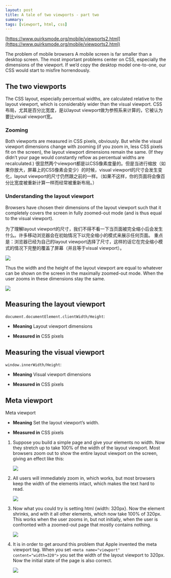 ```yaml
---
layout: post
title: A tale of two viewports - part two
summary: 
tags: [viewport, html, css]
---
```


[https://www.quirksmode.org/mobile/viewports2.html](https://www.quirksmode.org/mobile/viewports2.html)

The problem of mobile browsers
A mobile screen is far smaller than a desktop screen. The most important problems center on CSS, especially the dimensions of the viewport. If we’d copy the desktop model one-to-one, our CSS would start to misfire horrendously.

## The two viewports
The CSS layout, especially percentual widths, are calculated relative to the layout viewport, which is considerably wider than the visual viewport. CSS布局，尤其是百分比宽度，是以layout viewport做为参照系来计算的，它被认为要比visual viewport宽。

### Zooming
Both viewports are measured in CSS pixels, obviously. But while the visual viewport dimensions change with zooming (if you zoom in, less CSS pixels fit on the screen), the layout viewport dimensions remain the same. (If they didn’t your page would constantly reflow as percentual widths are recalculated.) 很显然两个viewport都是以CSS像素度量的。但是当进行缩放（如果你放大，屏幕上的CSS像素会变少）的时候，visual viewport的尺寸会发生变化，layout viewport的尺寸仍然跟之前的一样。（如果不这样，你的页面将会像百分比宽度被重新计算一样而经常被重新布局。）

### Understanding the layout viewport
Browsers have chosen their dimensions of the layout viewport such that it completely covers the screen in fully zoomed-out mode (and is thus equal to the visual viewport).

为了理解layout viewport的尺寸，我们不得不看一下当页面被完全缩小后会发生什么。许多移动浏览器会在初始情况下以完全缩小的模式来展示任何页面。
重点是：浏览器已经为自己的layout viewport选择了尺寸，这样的话它在完全缩小模式的情况下完整的覆盖了屏幕（并且等于visual viewport）。

![](http://7u2fpc.com1.z0.glb.clouddn.com/linytsysu/github/io/2017/06/29/mobile_viewportzoomedout.jpg)

Thus the width and the height of the layout viewport are equal to whatever can be shown on the screen in the maximally zoomed-out mode. When the user zooms in these dimensions stay the same.

![](http://7u2fpc.com1.z0.glb.clouddn.com/linytsysu/github/io/2017/06/29/mobile_layoutviewport.jpg)

## Measuring the layout viewport
`document.documentElement.clientWidth/Height`:
+ **Meaning** Layout viewport dimensions

+ **Measured in** CSS pixels

## Measuring the visual viewport
`window.innerWidth/Height`:
+ **Meaning** Visual viewport dimensions

+ **Measured in** CSS pixels

## Meta viewport
Meta viewport
+ **Meaning** Set the layout viewport’s width.

+ **Measured in** CSS pixels

1. Suppose you build a simple page and give your elements no width. Now they stretch up to take 100% of the width of the layout viewport. Most browsers zoom out to show the entire layout viewport on the screen, giving an effect like this:

    ![](http://7u2fpc.com1.z0.glb.clouddn.com/linytsysu/github/io/2017/06/29/mq_none.jpg)

2. All users will immediately zoom in, which works, but most browsers keep the width of the elements intact, which makes the text hard to read.

    ![](http://7u2fpc.com1.z0.glb.clouddn.com/linytsysu/github/io/2017/06/29/mq_none_zoomed.jpg)

3. Now what you could try is setting html {width: 320px}. Now the <html> element shrinks, and with it all other elements, which now take 100% of 320px. This works when the user zooms in, but not initially, when the user is confronted with a zoomed-out page that mostly contains nothing.

    ![](http://7u2fpc.com1.z0.glb.clouddn.com/linytsysu/github/io/2017/06/29/mq_html300.jpg)

4. It is in order to get around this problem that Apple invented the meta viewport tag. When you set `<meta name="viewport" content="width=320">` you set the width of the layout viewport to 320px. Now the initial state of the page is also correct.

    ![](http://7u2fpc.com1.z0.glb.clouddn.com/linytsysu/github/io/2017/06/29/mq_yes.jpg)